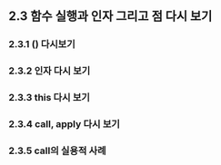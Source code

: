 ## 2.3 함수 실행과 인자 그리고 점 다시 보기

### 2.3.1 () 다시보기
### 2.3.2 인자 다시 보기
### 2.3.3 this 다시 보기
### 2.3.4 call, apply 다시 보기
### 2.3.5 call의 실용적 사례
